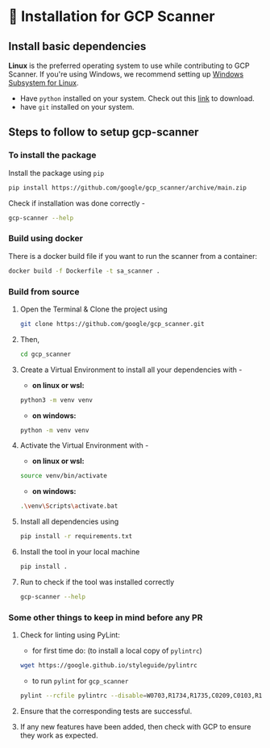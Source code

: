 # 📝 Installation for GCP Scanner

## Install basic dependencies

**Linux** is the preferred operating system to use while contributing to GCP Scanner. If you're using Windows, we recommend setting up [Windows Subsystem for Linux](https://docs.microsoft.com/en-us/windows/wsl/install-win10).

- Have `python` installed on your system. Check out this [link](https://www.python.org/downloads/) to download.
- have `git` installed on your system.

## Steps to follow to setup gcp-scanner

### To install the package

Install the package using `pip`

```bash
pip install https://github.com/google/gcp_scanner/archive/main.zip
```

Check if installation was done correctly -

```bash
gcp-scanner --help
```

### Build using docker

There is a docker build file if you want to run the scanner from a container: 

```bash
docker build -f Dockerfile -t sa_scanner .
```

### Build from source

1. Open the Terminal & Clone the project using

    ```bash
    git clone https://github.com/google/gcp_scanner.git
    ```

2. Then,

    ```bash
    cd gcp_scanner
    ```

3. Create a Virtual Environment to install all your dependencies with -
    - **on linux or wsl:**

    ```bash
    python3 -m venv venv
    ```

    - **on windows:**

    ```bash
    python -m venv venv
    ```

4. Activate the Virtual Environment with -
    - **on linux or wsl:**
    
    ```bash
    source venv/bin/activate
    ```

    - **on windows:**

    ```bash
    .\venv\Scripts\activate.bat
    ```

5. Install all dependencies using

    ```bash
    pip install -r requirements.txt
    ```

6. Install the tool in your local machine

    ```bash
    pip install .
    ```

7. Run to check if the tool was installed correctly

    ```bash
    gcp-scanner --help
    ```

### Some other things to keep in mind before any PR

1. Check for linting using PyLint:
    - for first time do: (to install a local copy of `pylintrc`)

    ```bash
    wget https://google.github.io/styleguide/pylintrc
    ```

    - to run `pylint` for `gcp_scanner`

    ```bash
    pylint --rcfile pylintrc --disable=W0703,R1734,R1735,C0209,C0103,R1732 src/gcp_scanner/*.py
    ```

2. Ensure that the corresponding tests are successful.

3. If any new features have been added, then check with GCP to ensure they work as expected.

